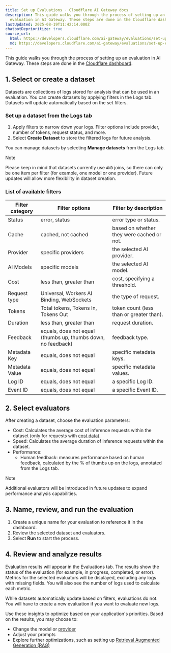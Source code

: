 ```yaml
---
title: Set up Evaluations · Cloudflare AI Gateway docs
description: This guide walks you through the process of setting up an
  evaluation in AI Gateway. These steps are done in the Cloudflare dashboard.
lastUpdated: 2025-08-19T11:42:14.000Z
chatbotDeprioritize: true
source_url:
  html: https://developers.cloudflare.com/ai-gateway/evaluations/set-up-evaluations/
  md: https://developers.cloudflare.com/ai-gateway/evaluations/set-up-evaluations/index.md
---
```


This guide walks you through the process of setting up an evaluation in AI Gateway. These steps are done in the [Cloudflare dashboard](https://dash.cloudflare.com/).

## 1. Select or create a dataset

Datasets are collections of logs stored for analysis that can be used in an evaluation. You can create datasets by applying filters in the Logs tab. Datasets will update automatically based on the set filters.

### Set up a dataset from the Logs tab

1. Apply filters to narrow down your logs. Filter options include provider, number of tokens, request status, and more.
2. Select **Create Dataset** to store the filtered logs for future analysis.

You can manage datasets by selecting **Manage datasets** from the Logs tab.

Note

Please keep in mind that datasets currently use `AND` joins, so there can only be one item per filter (for example, one model or one provider). Future updates will allow more flexibility in dataset creation.

### List of available filters

| Filter category | Filter options | Filter by description |
| - | - | - |
| Status | error, status | error type or status. |
| Cache | cached, not cached | based on whether they were cached or not. |
| Provider | specific providers | the selected AI provider. |
| AI Models | specific models | the selected AI model. |
| Cost | less than, greater than | cost, specifying a threshold. |
| Request type | Universal, Workers AI Binding, WebSockets | the type of request. |
| Tokens | Total tokens, Tokens In, Tokens Out | token count (less than or greater than). |
| Duration | less than, greater than | request duration. |
| Feedback | equals, does not equal (thumbs up, thumbs down, no feedback) | feedback type. |
| Metadata Key | equals, does not equal | specific metadata keys. |
| Metadata Value | equals, does not equal | specific metadata values. |
| Log ID | equals, does not equal | a specific Log ID. |
| Event ID | equals, does not equal | a specific Event ID. |

## 2. Select evaluators

After creating a dataset, choose the evaluation parameters:

* Cost: Calculates the average cost of inference requests within the dataset (only for requests with [cost data](https://developers.cloudflare.com/ai-gateway/observability/costs/)).
* Speed: Calculates the average duration of inference requests within the dataset.
* Performance:
  * Human feedback: measures performance based on human feedback, calculated by the % of thumbs up on the logs, annotated from the Logs tab.

Note

Additional evaluators will be introduced in future updates to expand performance analysis capabilities.

## 3. Name, review, and run the evaluation

1. Create a unique name for your evaluation to reference it in the dashboard.
2. Review the selected dataset and evaluators.
3. Select **Run** to start the process.

## 4. Review and analyze results

Evaluation results will appear in the Evaluations tab. The results show the status of the evaluation (for example, in progress, completed, or error). Metrics for the selected evaluators will be displayed, excluding any logs with missing fields. You will also see the number of logs used to calculate each metric.

While datasets automatically update based on filters, evaluations do not. You will have to create a new evaluation if you want to evaluate new logs.

Use these insights to optimize based on your application's priorities. Based on the results, you may choose to:

* Change the model or [provider](https://developers.cloudflare.com/ai-gateway/usage/providers/)
* Adjust your prompts
* Explore further optimizations, such as setting up [Retrieval Augmented Generation (RAG)](https://developers.cloudflare.com/reference-architecture/diagrams/ai/ai-rag/)
